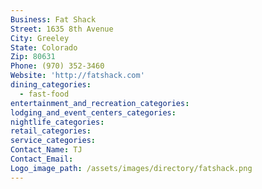 ```yaml
---
Business: Fat Shack
Street: 1635 8th Avenue
City: Greeley
State: Colorado
Zip: 80631
Phone: (970) 352-3460
Website: 'http://fatshack.com'
dining_categories:
  - fast-food
entertainment_and_recreation_categories:
lodging_and_event_centers_categories:
nightlife_categories:
retail_categories:
service_categories:
Contact_Name: TJ
Contact_Email:
Logo_image_path: /assets/images/directory/fatshack.png
---
```



